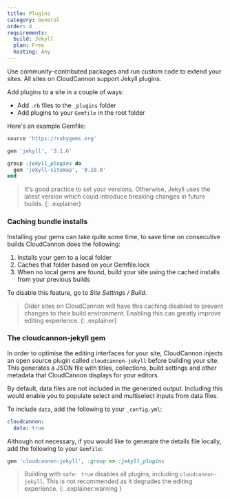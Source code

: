 ```yaml
---
title: Plugins
category: General
order: 4
requirements:
  build: Jekyll
  plan: Free
  hosting: Any
---
```


Use community-contributed packages and run custom code to extend your sites. All sites on CloudCannon support Jekyll plugins.

Add plugins to a site in a couple of ways:

* Add `.rb` files to the `_plugins` folder
* Add plugins to your `Gemfile` in the root folder

Here's an example Gemfile:

```ruby
source 'https://rubygems.org'

gem 'jekyll', '3.1.6'

group :jekyll_plugins do
  gem 'jekyll-sitemap', '0.10.0'
end
```

> It's good practice to set your versions. Otherwise, Jekyll uses the latest version which could introduce breaking changes in future builds.
{: .explainer}

### Caching bundle installs

Installing your gems can take quite some time, to save time on consecutive builds CloudCannon does the following:

1. Installs your gem to a local folder
2. Caches that folder based on your Gemfile.lock
3. When no local gems are found, build your site using the cached installs from your previous builds

To disable this feature, go to *Site Settings / Build*.

> Older sites on CloudCannon will have this caching disabled to prevent changes to their build environment. Enabling this can greatly improve editing experience.
{: .explainer}

### The cloudcannon-jekyll gem

In order to optimise the editing interfaces for your site, CloudCannon injects an open source plugin called `cloudcannon-jekyll` before building your site.
This generates a JSON file with titles, collections, build settings and other metadata that CloudCannon displays for your editors.

By default, data files are not included in the generated output. Including this would enable you to populate select and multiselect inputs from data files.

To include `data`, add the following to your `_config.yml`:

```yaml
cloudcannon:
  data: true
```

Although not necessary, if you would like to generate the details file locally, add the following to your `Gemfile`:

```ruby
gem 'cloudcannon-jekyll', :group => :jekyll_plugins
```


> Building with `safe: true` disables all plugins, including `cloudcannon-jekyll`. This is not recommended as it degrades the editing experience.
{: .explainer.warning }
